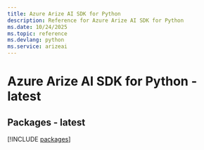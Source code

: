 ```yaml
---
title: Azure Arize AI SDK for Python
description: Reference for Azure Arize AI SDK for Python
ms.date: 10/24/2025
ms.topic: reference
ms.devlang: python
ms.service: arizeai
---
```

# Azure Arize AI SDK for Python - latest
## Packages - latest
[!INCLUDE [packages](arize-ai-index.md)]